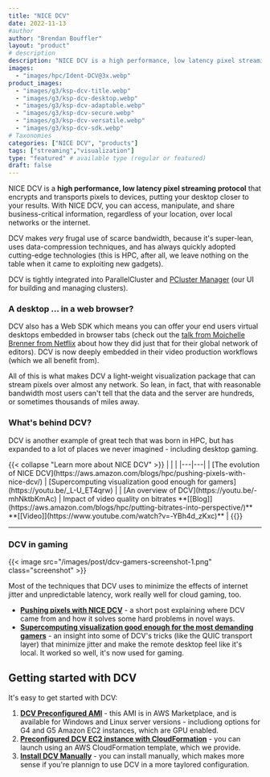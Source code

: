 ```yaml
---
title: "NICE DCV"
date: 2022-11-13
#author
author: "Brendan Bouffler"
layout: "product"
# description
description: "NICE DCV is a high performance, low latency pixel streaming protocol that encrypts and transports pixels to devices, putting your desktop closer to your results. You can access, manipulate, and share business-critical information, regardless of your location, over local networks or the internet."
images:
  - "images/hpc/Ident-DCV@3x.webp"
product_images:
  - "images/g3/ksp-dcv-title.webp"
  - "images/g3/ksp-dcv-desktop.webp"
  - "images/g3/ksp-dcv-adaptable.webp"
  - "images/g3/ksp-dcv-secure.webp"
  - "images/g3/ksp-dcv-versatile.webp"
  - "images/g3/ksp-dcv-sdk.webp"        
# Taxonomies
categories: ["NICE DCV", "products"]
tags: ["streaming","visualization"]
type: "featured" # available type (regular or featured)
draft: false
---
```


NICE DCV is a **high performance, low latency pixel streaming protocol** that encrypts and transports pixels to devices, putting your desktop closer to your results. With NICE DCV, you can access, manipulate, and share business-critical information, regardless of your location, over local networks or the internet.

DCV makes *very* frugal use of scarce bandwidth, because it's super-lean, uses data-compression techniques, and has always quickly adopted cutting-edge technologies (this is HPC, after all, we leave nothing on the table when it came to exploiting new gadgets).

DCV is tightly integrated into ParallelCluster and [PCluster Manager](https://youtu.be/PChP3FQWeJQ) (our UI for building and managing clusters).

### A desktop ... in a web browser?

DCV also has a Web SDK which means you can offer your end users virtual desktops embedded in browser tabs (check out the [talk from Moichelle Brenner from Netflix](https://youtu.be/PUAeBQ98Odc) about how they did just that for their global network of editors). DCV is now deeply embedded in their video production workflows (which we all benefit from).

All of this is what makes DCV a light-weight visualization package that can stream pixels over almost any network. So lean, in fact, that with reasonable bandwidth most users can't tell that the data and the server are hundreds, or sometimes thousands of miles away.

### What's behind DCV?

DCV is another example of great tech that was born in HPC, but has expanded to a lot of places we never imagined - including desktop gaming.

<div class="row">
<div class="col">
{{< collapse "Learn more about NICE DCV" >}}
<style>
table tr th:empty {
  display: none;
}
table td {
  text-align: center;
}
</style>
| | |
|---|---|
| [The evolution of NICE DCV](https://aws.amazon.com/blogs/hpc/pushing-pixels-with-nice-dcv/) | [Supercomputing visualization good enough for gamers](https://youtu.be/_L-U_ET4qrw) |
| [An overview of DCV](https://youtu.be/-mhNktbKmAc) | Impact of video quality on bitrates **[[Blog]](https://aws.amazon.com/blogs/hpc/putting-bitrates-into-perspective/)** **[[Video]](https://www.youtube.com/watch?v=-YBh4d_zKxc)** |
{{</ collapse >}}

</div>
</div>

----

### DCV in gaming

<style>
.screenshot {
  float:right !important;
  width:500px;
  padding: 10px;
  }
</style>

{{< image src="/images/post/dcv-gamers-screenshot-1.png" class="screenshot" >}}

Most of the techniques that DCV uses to minimize the effects of internet jitter and unpredictable latency, work really well for cloud gaming, too.

- **[Pushing pixels with NICE DCV](https://aws.amazon.com/blogs/hpc/pushing-pixels-with-nice-dcv/)** - a short post explaining where DCV came from and how it solves some hard problems in novel ways.
- **[Supercomputing visualization good enough for the most demanding gamers](https://youtu.be/_L-U_ET4qrw)** - an insight into some of DCV's tricks (like the QUIC transport layer) that minimize jitter and make the remote desktop feel like it's local. It worked so well, it's now used for gaming.

## Getting started with DCV

It's easy to get started with DCV:

1. **[DCV Preconfigured AMI](https://aws.amazon.com/marketplace/seller-profile?id=74eff437-1315-4130-8b04-27da3fa01de1)** - this AMI is in AWS Marketplace, and is available for Windows and Linux server versions - includiong options for G4 and G5 Amazon EC2 instances, which are GPU enabled. 
2. **[Preconfigured DCV EC2 instance with CloudFormation](https://download.nice-dcv.com/cloudformation.html)** - you can launch using an AWS CloudFormation template, which we provide.
3. **[Install DCV Manually](https://docs.aws.amazon.com/dcv/latest/adminguide/setting-up.html)** - you can install manually, which makes more sense if you're plannign to use DCV in a more taylored configuration.
